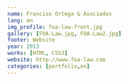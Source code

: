 ```yaml
---
name: Franciso Ortega & Asociados
lang: en
img_profile: foa-law-front.jpg
gallery: [FOA-Law.jpg, FOA-Law2.jpg]
footer: Website
year: 2013
works: [HTML, CSS3]
website: http://www.foa-law.com
categories: [portfolio,en]
---
```

